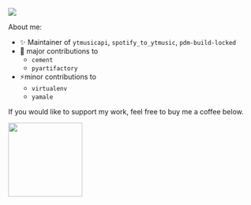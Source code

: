 <!--
**sigma67/sigma67** is a ✨ _special_ ✨ repository because its `README.md` (this file) appears on your GitHub profile.

Here are some ideas to get you started:

- 🔭 I’m currently working on ...
- 🌱 I’m currently learning ...
- 👯 I’m looking to collaborate on ...
- 🤔 I’m looking for help with ...
- 💬 Ask me about ...
- 📫 How to reach me: ...
- 😄 Pronouns: ...
- ⚡ Fun fact: ...
-->
<p float=left>
<img src="https://github-readme-stats-foczoxwtw-sigma67.vercel.app/api?username=sigma67&show_icons=true&theme=dracula">
</p>

About me: 

- ✨ Maintainer of ``ytmusicapi``, ``spotify_to_ytmusic``, ``pdm-build-locked``
- 👯 major contributions to
   - ``cement``
   - ``pyartifactory``
- ⚡minor contributions to
   - ``virtualenv``
   - ``yamale``

If you would like to support my work, feel free to buy me a coffee below.

<a href="https://www.buymeacoffee.com/sigma67"><img src="https://cdn.buymeacoffee.com/buttons/v2/default-red.png" align="left" width="150" ></a>
